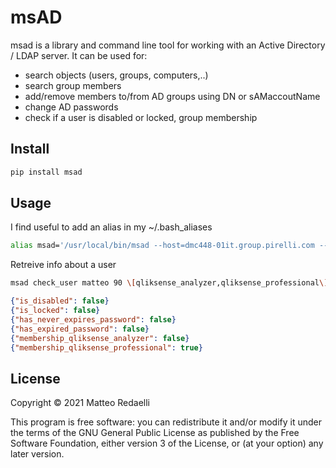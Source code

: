 # msAD


msad is a library and command line tool for working with an Active Directory / LDAP server. It can be used for:
- search objects (users, groups, computers,..)
- search group members
- add/remove members to/from AD groups using DN or sAMaccoutName
- change AD passwords
- check if a user is disabled or locked, group membership

## Install

```bash
pip install msad
```

## Usage

I find useful to add an alias in my ~/.bash_aliases

```bash
alias msad='/usr/local/bin/msad --host=dmc448-01it.group.pirelli.com --port=636 --search_base dc=group,dc=pirelli,dc=com'
```

Retreive info about a user

```bash
msad check_user matteo 90 \[qliksense_analyzer,qliksense_professional\] 2>/dev/null
```

```json
{"is_disabled": false}
{"is_locked": false}
{"has_never_expires_password": false}
{"has_expired_password": false}
{"membership_qliksense_analyzer": false}
{"membership_qliksense_professional": true}
```

## License

Copyright © 2021 Matteo Redaelli

This program is free software: you can redistribute it and/or modify
it under the terms of the GNU General Public License as published by
the Free Software Foundation, either version 3 of the License, or
(at your option) any later version.
